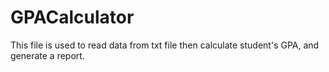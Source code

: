 # GPACalculator
This file is used to read data from txt file then calculate student's GPA, and generate a report.
